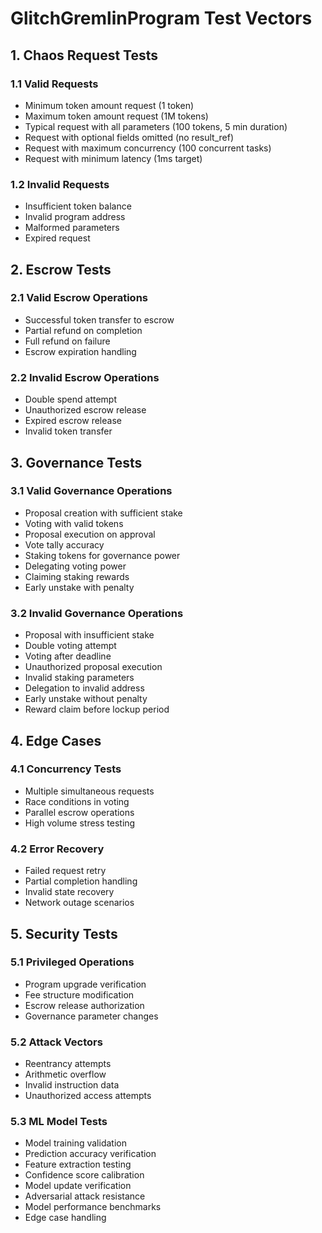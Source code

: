# GlitchGremlinProgram Test Vectors

## 1. Chaos Request Tests

### 1.1 Valid Requests
- Minimum token amount request (1 token)
- Maximum token amount request (1M tokens)
- Typical request with all parameters (100 tokens, 5 min duration)
- Request with optional fields omitted (no result_ref)
- Request with maximum concurrency (100 concurrent tasks)
- Request with minimum latency (1ms target)

### 1.2 Invalid Requests
- Insufficient token balance
- Invalid program address
- Malformed parameters
- Expired request

## 2. Escrow Tests

### 2.1 Valid Escrow Operations
- Successful token transfer to escrow
- Partial refund on completion
- Full refund on failure
- Escrow expiration handling

### 2.2 Invalid Escrow Operations
- Double spend attempt
- Unauthorized escrow release
- Expired escrow release
- Invalid token transfer

## 3. Governance Tests

### 3.1 Valid Governance Operations
- Proposal creation with sufficient stake
- Voting with valid tokens
- Proposal execution on approval
- Vote tally accuracy
- Staking tokens for governance power
- Delegating voting power
- Claiming staking rewards
- Early unstake with penalty

### 3.2 Invalid Governance Operations
- Proposal with insufficient stake
- Double voting attempt
- Voting after deadline
- Unauthorized proposal execution
- Invalid staking parameters
- Delegation to invalid address
- Early unstake without penalty
- Reward claim before lockup period

## 4. Edge Cases

### 4.1 Concurrency Tests
- Multiple simultaneous requests
- Race conditions in voting
- Parallel escrow operations
- High volume stress testing

### 4.2 Error Recovery
- Failed request retry
- Partial completion handling
- Invalid state recovery
- Network outage scenarios

## 5. Security Tests

### 5.1 Privileged Operations
- Program upgrade verification
- Fee structure modification
- Escrow release authorization
- Governance parameter changes

### 5.2 Attack Vectors
- Reentrancy attempts
- Arithmetic overflow
- Invalid instruction data
- Unauthorized access attempts

### 5.3 ML Model Tests
- Model training validation
- Prediction accuracy verification
- Feature extraction testing
- Confidence score calibration
- Model update verification
- Adversarial attack resistance
- Model performance benchmarks
- Edge case handling
